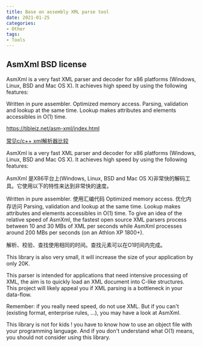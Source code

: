 ```yaml
---
title: Base on assembly XML parse tool
date: 2021-01-25
categories:
- Other
tags:
- Tools
---
```


## AsmXml BSD license
AsmXml is a very fast XML parser and decoder for x86 platforms (Windows, Linux, BSD and Mac OS X). It achieves high speed by using the following features:

Written in pure assembler.
Optimized memory access.
Parsing, validation and lookup at the same time. Lookup makes attributes and elements accessibles in O(1) time.

https://tibleiz.net/asm-xml/index.html

[常见c/c++ xml解析器比较](https://www.cnblogs.com/snailgardening/p/xml_jiexi.html)


AsmXml is a very fast XML parser and decoder for x86 platforms (Windows, Linux, BSD and Mac OS X). It achieves high speed by using the following features:

AsmXml 是X86平台上(Windows, Linux, BSD and Mac OS X)非常快的解码工具。它使用以下的特性来达到非常快的速度。

Written in pure assembler.
使用汇编代码
Optimized memory access.
优化内存访问
Parsing, validation and lookup at the same time. Lookup makes attributes and elements accessibles in O(1) time.
To give an idea of the relative speed of AsmXml, the fastest open source XML parsers process between 10 and 30 MBs of XML per seconds while AsmXml processes around 200 MBs per seconds (on an Athlon XP 1800+).

解析、校验、查找使用相同的时间。查找元素可以在O1时间内完成。

This library is also very small, it will increase the size of your application by only 20K.

This parser is intended for applications that need intensive processing of XML, the aim is to quickly load an XML document into C-like structures. This project will likely appeal you if XML parsing is a bottleneck in your data-flow.

Remember: if you really need speed, do not use XML. But if you can't (existing format, enterprise rules, ...), you may have a look at AsmXml.

This library is not for kids ! you have to know how to use an object file with your programming language. And if you don't understand what O(1) means, you should not consider using this library.